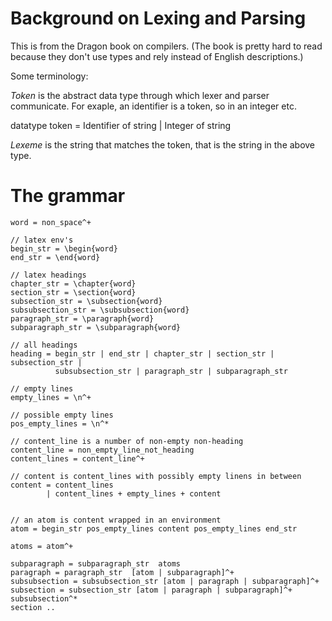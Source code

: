 # Background on Lexing and Parsing

This is from the Dragon book on compilers.  (The book is pretty hard
to read because they don't use types and rely instead of English
descriptions.)

Some terminology:

*Token* is the abstract data type through which lexer and
parser communicate.  For exaple, an identifier is a token, so in an integer etc.

datatype token = Identifier of string
               | Integer of string

*Lexeme* is the string that matches the token, that is the string in the above type.


# The grammar
```
word = non_space^+

// latex env's
begin_str = \begin{word}
end_str = \end{word}

// latex headings
chapter_str = \chapter{word}
section_str = \section{word}
subsection_str = \subsection{word}
subsubsection_str = \subsubsection{word}
paragraph_str = \paragraph{word}
subparagraph_str = \subparagraph{word}

// all headings
heading = begin_str | end_str | chapter_str | section_str | subsection_str |
          subsubsection_str | paragraph_str | subparagraph_str

// empty lines
empty_lines = \n^+

// possible empty lines
pos_empty_lines = \n^*

// content_line is a number of non-empty non-heading
content_line = non_empty_line_not_heading
content_lines = content_line^+

// content is content_lines with possibly empty linens in between
content = content_lines
        | content_lines + empty_lines + content
				

// an atom is content wrapped in an environment
atom = begin_str pos_empty_lines content pos_empty_lines end_str    

atoms = atom^+

subparagraph = subparagraph_str  atoms
paragraph = paragraph_str  [atom | subparagraph]^+
subsubsection = subsubsection_str [atom | paragraph | subparagraph]^+
subsection = subsection_str [atom | paragraph | subparagraph]^+ subsubsection^*
section ..

```